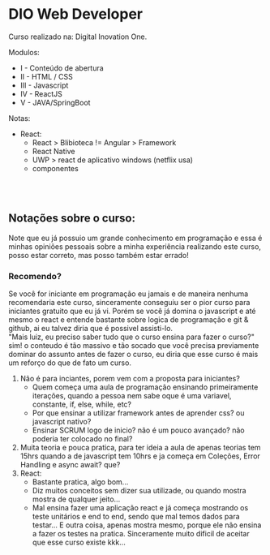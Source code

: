 # DIO Web Developer
Curso realizado na: Digital Inovation One.


Modulos:
* I - Conteúdo de abertura
* II - HTML / CSS
* III - Javascript
* IV - ReactJS
* V - JAVA/SpringBoot


Notas:
* React: 
  * React > Blibioteca != Angular > Framework
  * React Native
  * UWP > react de aplicativo windows (netflix usa)
  * componentes
  
<br/>
<br/>

## Notações sobre o curso:

Note que eu já possuio um grande conhecimento em programação e essa é minhas opiniões pessoais sobre a minha experiência realizando este curso, posso estar correto, mas posso também estar errado!



### Recomendo? 

Se você for iniciante em programação eu jamais e de maneira nenhuma recomendaria este curso, sinceramente conseguiu ser o pior curso para iniciantes gratuito que eu já vi.
Porém se você já domina o javascript e até mesmo o react e entende bastante sobre logica de programação e git & github, ai eu talvez diria que é possivel assisti-lo. <br/>
"Mais luiz, eu preciso saber tudo que o curso ensina para fazer o curso?" sim! o conteudo é tão massivo e tão socado que você precisa previamente dominar do assunto antes de fazer o curso, eu diria que esse curso é mais um reforço do que de fato um curso.

1. Não é para inciantes, porem vem com a proposta para iniciantes?
    * Quem começa uma aula de programação ensinando primeiramente iterações, quando a pessoa nem sabe oque é uma variavel, constante, if, else, while, etc? 
    * Por que ensinar a utilizar framework antes de aprender css? ou javascript nativo?
    * Ensinar SCRUM logo de inicio? não é um pouco avançado? não poderia ter colocado no final?
2. Muita teoria e pouca pratica, para ter ideia a aula de apenas teorias tem 15hrs quando a de javascript tem 10hrs e ja começa em Coleções, Error Handling e async await? que?
3. React:
    * Bastante pratica, algo bom...
    * Diz muitos conceitos sem dizer sua utilizade, ou quando mostra mostra de qualquer jeito...
    * Mal ensina fazer uma aplicação react e já começa mostrando os teste unitários e end to end, sendo que mal temos dados para testar... E outra coisa, apenas mostra mesmo, porque ele não ensina a fazer os testes na pratica. Sinceramente muito dificil de aceitar que esse curso existe kkk...
